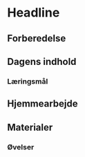 <script src="https://code.jquery.com/jquery-3.2.1.min.js"></script>
<script src="../script.js"></script>

# Headline
## Forberedelse


## Dagens indhold
### Læringsmål

## Hjemmearbejde

## Materialer

### Øvelser
